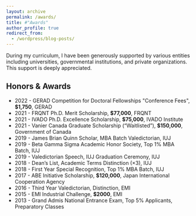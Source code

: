 ```yaml
---
layout: archive
permalink: /awards/
title: #"Awards"
author_profile: true
redirect_from:
  - /wordpress/blog-posts/
---
```


During my curriculum, I have been generously supported by various entities including universities, governmental institutions, and private organizations. This support is deeply appreciated.

Honors & Awards
------

- 2022 - GERAD Competition for Doctoral Fellowships "Conference Fees", **$1,750**, GERAD
- 2021 - FRQNT Ph.D. Merit Scholarship, **$77,000**, FRQNT
- 2021 - IVADO Ph.D. Excellence Scholarship, **$75,000**, IVADO Institute
- 2021 - Vanier Canada Graduate Scholarship (“Waitlisted”), **$150,000**, Government of Canada
- 2019 - James Brian Quinn Scholar, MBA Batch Valedictorian, IUJ
- 2019 - Beta Gamma Sigma Academic Honor Society, Top 1% MBA Batch, IUJ
- 2019 - Valedictorian Speech, IUJ Graduation Ceremony, IUJ
- 2018 - Dean’s List, Academic Terms Distinction (×3), IUJ
- 2018 - First Year Special Recognition, Top 1% MBA Batch, IUJ
- 2017 - ABE Initiative Scholarship, **$120,000**, Japan International Cooperation Agency
- 2016 - Third Year Valedictorian, Distinction, EMI
- 2015 - EMI Industrial Challenge, **$2000**, EMI
- 2013 - Grand Admis National Entrance Exam, Top 5% Applicants, Preparatory Classes